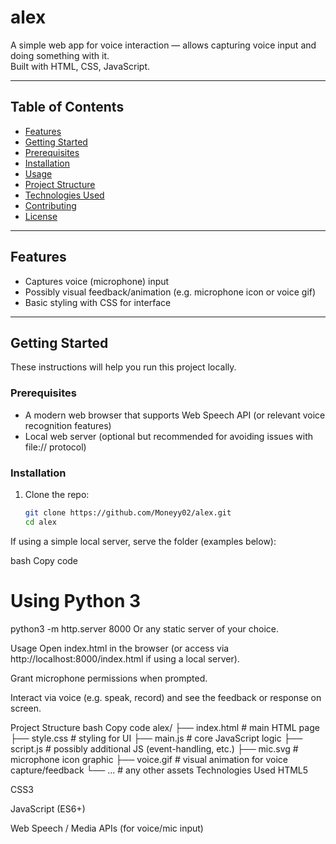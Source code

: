 # alex

A simple web app for voice interaction — allows capturing voice input and doing something with it.  
Built with HTML, CSS, JavaScript.

---

## Table of Contents

- [Features](#features)  
- [Getting Started](#getting-started)  
- [Prerequisites](#prerequisites)  
- [Installation](#installation)  
- [Usage](#usage)  
- [Project Structure](#project-structure)  
- [Technologies Used](#technologies-used)  
- [Contributing](#contributing)  
- [License](#license)  

---

## Features

- Captures voice (microphone) input  
- Possibly visual feedback/animation (e.g. microphone icon or voice gif)  
- Basic styling with CSS for interface  

---

## Getting Started

These instructions will help you run this project locally.

### Prerequisites

- A modern web browser that supports Web Speech API (or relevant voice recognition features)  
- Local web server (optional but recommended for avoiding issues with file:// protocol)  

### Installation

1. Clone the repo:

   ```bash
   git clone https://github.com/Moneyy02/alex.git
   cd alex
If using a simple local server, serve the folder (examples below):

bash
Copy code
# Using Python 3
python3 -m http.server 8000
Or any static server of your choice.

Usage
Open index.html in the browser (or access via http://localhost:8000/index.html if using a local server).

Grant microphone permissions when prompted.

Interact via voice (e.g. speak, record) and see the feedback or response on screen.

Project Structure
bash
Copy code
alex/
├── index.html      # main HTML page
├── style.css       # styling for UI
├── main.js         # core JavaScript logic
├── script.js       # possibly additional JS (event-handling, etc.)
├── mic.svg         # microphone icon graphic
├── voice.gif       # visual animation for voice capture/feedback
└── ...             # any other assets
Technologies Used
HTML5

CSS3

JavaScript (ES6+)

Web Speech / Media APIs (for voice/mic input)
